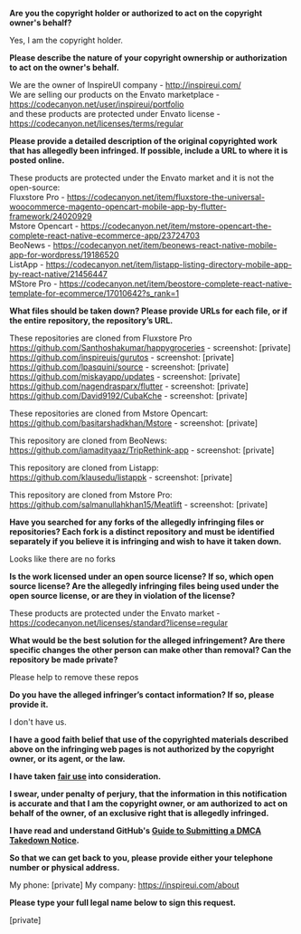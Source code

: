 **Are you the copyright holder or authorized to act on the copyright owner's behalf?**

Yes, I am the copyright holder.

**Please describe the nature of your copyright ownership or authorization to act on the owner's behalf.**

We are the owner of InspireUI company - http://inspireui.com/  
We are selling our products on the Envato marketplace - https://codecanyon.net/user/inspireui/portfolio  
and these products are protected under Envato license - https://codecanyon.net/licenses/terms/regular 

**Please provide a detailed description of the original copyrighted work that has allegedly been infringed. If possible, include a URL to where it is posted online.**

These products are protected under the Envato market and it is not the open-source:  
Fluxstore Pro - https://codecanyon.net/item/fluxstore-the-universal-woocommerce-magento-opencart-mobile-app-by-flutter-framework/24020929  
Mstore Opencart - https://codecanyon.net/item/mstore-opencart-the-complete-react-native-ecommerce-app/23724703  
BeoNews - https://codecanyon.net/item/beonews-react-native-mobile-app-for-wordpress/19186520  
ListApp - https://codecanyon.net/item/listapp-listing-directory-mobile-app-by-react-native/21456447  
MStore Pro - https://codecanyon.net/item/beostore-complete-react-native-template-for-ecommerce/17010642?s_rank=1

**What files should be taken down? Please provide URLs for each file, or if the entire repository, the repository’s URL.**

These repositories are cloned from Fluxstore Pro  
https://github.com/Santhoshakumar/happygroceries - screenshot: [private]  
https://github.com/inspireuis/gurutos - screenshot: [private]  
https://github.com/lpasquini/source - screenshot: [private]  
https://github.com/miskayapp/updates - screenshot: [private]  
https://github.com/nagendrasparx/flutter - screenshot: [private]  
https://github.com/David9192/CubaKche - screenshot: [private]

These repositories are cloned from Mstore Opencart:  
https://github.com/basitarshadkhan/Mstore - screenshot: [private]

This repository are cloned from BeoNews:  
https://github.com/iamadityaaz/TripRethink-app - screenshot: [private]

This repository are cloned from Listapp:  
https://github.com/klausedu/listappk - screenshot: [private]

This repository are cloned from Mstore Pro:  
https://github.com/salmanullahkhan15/Meatlift - screenshot: [private]

**Have you searched for any forks of the allegedly infringing files or repositories? Each fork is a distinct repository and must be identified separately if you believe it is infringing and wish to have it taken down.**

Looks like there are no forks

**Is the work licensed under an open source license? If so, which open source license? Are the allegedly infringing files being used under the open source license, or are they in violation of the license?**

These products are protected under the Envato market - https://codecanyon.net/licenses/standard?license=regular

**What would be the best solution for the alleged infringement? Are there specific changes the other person can make other than removal? Can the repository be made private?**

Please help to remove these repos

**Do you have the alleged infringer’s contact information? If so, please provide it.**

I don't have us.

**I have a good faith belief that use of the copyrighted materials described above on the infringing web pages is not authorized by the copyright owner, or its agent, or the law.**

**I have taken <a href="https://www.lumendatabase.org/topics/22">fair use</a> into consideration.**

**I swear, under penalty of perjury, that the information in this notification is accurate and that I am the copyright owner, or am authorized to act on behalf of the owner, of an exclusive right that is allegedly infringed.**

**I have read and understand GitHub's <a href="https://help.github.com/articles/guide-to-submitting-a-dmca-takedown-notice/">Guide to Submitting a DMCA Takedown Notice</a>.**

**So that we can get back to you, please provide either your telephone number or physical address.**

My phone: [private]
My company: https://inspireui.com/about

**Please type your full legal name below to sign this request.**

[private]
